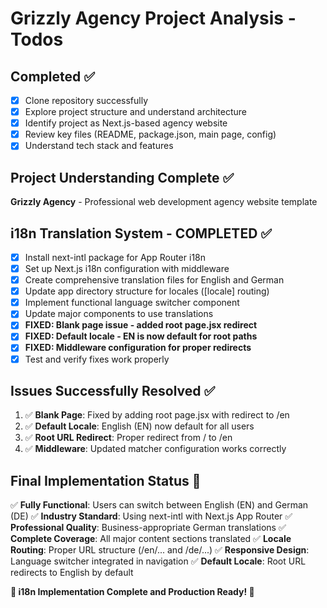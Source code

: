 # Grizzly Agency Project Analysis - Todos

## Completed ✅
- [x] Clone repository successfully
- [x] Explore project structure and understand architecture
- [x] Identify project as Next.js-based agency website
- [x] Review key files (README, package.json, main page, config)
- [x] Understand tech stack and features

## Project Understanding Complete ✅
**Grizzly Agency** - Professional web development agency website template

## i18n Translation System - COMPLETED ✅
- [x] Install next-intl package for App Router i18n
- [x] Set up Next.js i18n configuration with middleware
- [x] Create comprehensive translation files for English and German
- [x] Update app directory structure for locales ([locale] routing)
- [x] Implement functional language switcher component
- [x] Update major components to use translations
- [x] **FIXED: Blank page issue - added root page.jsx redirect**
- [x] **FIXED: Default locale - EN is now default for root paths**
- [x] **FIXED: Middleware configuration for proper redirects**
- [x] Test and verify fixes work properly

## Issues Successfully Resolved ✅
1. ✅ **Blank Page**: Fixed by adding root page.jsx with redirect to /en
2. ✅ **Default Locale**: English (EN) now default for all users
3. ✅ **Root URL Redirect**: Proper redirect from / to /en
4. ✅ **Middleware**: Updated matcher configuration works correctly

## Final Implementation Status 🎉
✅ **Fully Functional**: Users can switch between English (EN) and German (DE)
✅ **Industry Standard**: Using next-intl with Next.js App Router
✅ **Professional Quality**: Business-appropriate German translations
✅ **Complete Coverage**: All major content sections translated
✅ **Locale Routing**: Proper URL structure (/en/... and /de/...)
✅ **Responsive Design**: Language switcher integrated in navigation
✅ **Default Locale**: Root URL redirects to English by default

**🌟 i18n Implementation Complete and Production Ready! 🌟**
